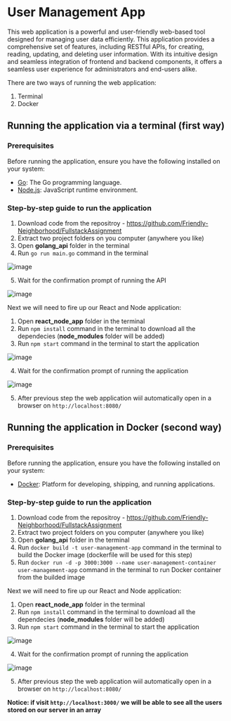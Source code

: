# User Management App

This web application is a powerful and user-friendly web-based tool designed for managing user data efficiently. This application provides a comprehensive set of features, including RESTful APIs, for creating, reading, updating, and deleting user information. With its intuitive design and seamless integration of frontend and backend components, it offers a seamless user experience for administrators and end-users alike.

There are two ways of running the web application:
1. Terminal
2. Docker

## Running the application via a terminal (first way)
### Prerequisites

Before running the application, ensure you have the following installed on your system:

- [Go](https://golang.org/dl/): The Go programming language.
- [Node.js](https://nodejs.org/en/download): JavaScript runtime environment.

### Step-by-step guide to run the application

1. Download code from the repositroy - https://github.com/Friendly-Neighborhood/FullstackAssignment
2. Extract two project folders on you computer (anywhere you like)
3. Open **golang_api** folder in the terminal
4. Run `go run main.go` command in the terminal

![image](https://github.com/Friendly-Neighborhood/FullstackAssignment/assets/68468538/094ea9eb-ff3e-4d41-aad1-299e59235b1a)

5. Wait for the confirmation prompt of running the API

![image](https://github.com/Friendly-Neighborhood/FullstackAssignment/assets/68468538/d6146f20-c341-46cd-aefc-d97559dd2019)

Next we will need to fire up our React and Node application:

1. Open **react_node_app** folder in the terminal
2. Run `npm install` command in the terminal to download all the dependecies (**node_modules** folder will be added)
3. Run `npm start` command in the terminal to start the application

![image](https://github.com/Friendly-Neighborhood/FullstackAssignment/assets/68468538/85af17b1-ca06-4f91-a6ed-94510fbccde5)

4. Wait for the confirmation prompt of running the application

![image](https://github.com/Friendly-Neighborhood/FullstackAssignment/assets/68468538/7a83d753-5af7-47f1-a717-a33522a38828)

5. After previous step the web application wiil automatically open in a browser on `http://localhost:8080/`


## Running the application in Docker (second way)
### Prerequisites

Before running the application, ensure you have the following installed on your system:

- [Docker](https://www.docker.com/products/docker-desktop/): Platform for developing, shipping, and running applications.

### Step-by-step guide to run the application

1. Download code from the repositroy - https://github.com/Friendly-Neighborhood/FullstackAssignment
2. Extract two project folders on you computer (anywhere you like)
3. Open **golang_api** folder in the terminal
4. Run `docker build -t user-management-app` command in the terminal to build the Docker image (dockerfile will be used for this step)
5. Run `docker run -d -p 3000:3000 --name user-management-container user-management-app` command in the terminal to run Docker container from the builded image

Next we will need to fire up our React and Node application:

1. Open **react_node_app** folder in the terminal
2. Run `npm install` command in the terminal to download all the dependecies (**node_modules** folder will be added)
3. Run `npm start` command in the terminal to start the application

![image](https://github.com/Friendly-Neighborhood/FullstackAssignment/assets/68468538/85af17b1-ca06-4f91-a6ed-94510fbccde5)

4. Wait for the confirmation prompt of running the application

![image](https://github.com/Friendly-Neighborhood/FullstackAssignment/assets/68468538/7a83d753-5af7-47f1-a717-a33522a38828)

5. After previous step the web application wiil automatically open in a browser on `http://localhost:8080/`

**Notice: if visit `http://localhost:3000/` we will be able to see all the users stored on our server in an array**
